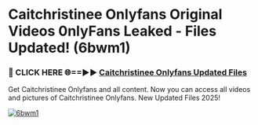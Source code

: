# Caitchristinee Onlyfans Original Videos 0nlyFans Leaked - Files Updated! (6bwm1)

<h3>🔴 CLICK HERE 🌐==►► <a href="https://tinyurl.com/ehrbuxhb" rel="nofollow">Caitchristinee Onlyfans Updated Files</a></h3>

Get Caitchristinee Onlyfans and all content. Now you can access all videos and pictures of Caitchristinee Onlyfans. New Updated Files 2025!

[![6bwm1](https://i.imgur.com/lVYEuWS.gif)](https://tinyurl.com/ehrbuxhb)

